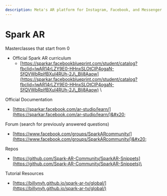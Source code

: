 ```yaml
---
description: Meta's AR platform for Instagram, Facebook, and Messenger
---
```


# Spark AR

Masterclasses that start from 0&#x20;

* Official Spark AR curriculum
  * [https://sparkar.facebookblueprint.com/student/catalog?fbclid=IwAR14rLZY9E0-HHnxSLOtCIP4ogaN-SfQVWbRpIfBXuI4RUh-2J\_Blj8Aaow](https://sparkar.facebookblueprint.com/student/catalog?fbclid=IwAR14rLZY9E0-HHnxSLOtCIP4ogaN-SfQVWbRpIfBXuI4RUh-2J\_Blj8Aaow) \


Official Documentation&#x20;

* [https://sparkar.facebook.com/ar-studio/learn/](https://sparkar.facebook.com/ar-studio/learn/)&#x20;



Forum (search for previously answered questions)

* [https://www.facebook.com/groups/SparkARcommunity/](https://www.facebook.com/groups/SparkARcommunity/)&#x20;



Repos

* [https://github.com/Spark-AR-Community/SparkAR-Snippets](https://github.com/Spark-AR-Community/SparkAR-Snippets)\


Tutorial Resources&#x20;

* [https://billynyh.github.io/spark-ar-tv/global/](https://billynyh.github.io/spark-ar-tv/global/)

